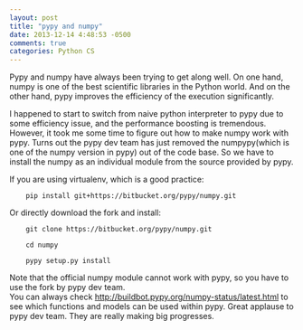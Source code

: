 ```yaml
---
layout: post
title: "pypy and numpy"
date: 2013-12-14 4:48:53 -0500
comments: true
categories: Python CS
---
```

Pypy and numpy have always been trying to get along well. On one hand, numpy is one of the best scientific libraries in the Python world. And on the other hand, pypy improves the efficiency of the execution significantly.  

I happened to start to switch from naive python interpreter to pypy due to some efficiency issue, and the performance boosting is tremendous. However, it took me some time to figure out how to make numpy work with pypy. Turns out the pypy dev team has just removed the numpypy(which is one of the numpy version in pypy) out of the code base. So we have to install the numpy as an individual module from the source provided by pypy.   

If you are using virtualenv, which is a good practice:  
```
    pip install git+https://bitbucket.org/pypy/numpy.git
```

Or directly download the fork and install:  
```    
    git clone https://bitbucket.org/pypy/numpy.git  
```  

```
    cd numpy  
```  

```
    pypy setup.py install  
```

Note that the official numpy module cannot work with pypy, so you have to use the fork by pypy dev team.  
You can always check <http://buildbot.pypy.org/numpy-status/latest.html> to see which functions and models can be used within pypy. Great applause to pypy dev team. They are really making big progresses.